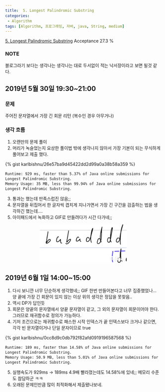```yaml
---
title:  5. Longest Palindromic Substring
categories:
 - Algorithm
tags: [Algorithm, 프로그래밍, 자바, java, String, medium]
---
```


[5. Longest Palindromic Substring](https://leetcode.com/problems/longest-palindromic-substring/)
Acceptance 27.3 %

### NOTE
블로그라기 보다는 생각나는 생각나는 대로 두서없이 적는 낙서장이라고 보면 될것 같다.

## 2019년 5월 30일 19:30~21:00
### 문제
주어진 문자열에서 가장 긴 회문 리턴 (복수인 경우 아무거나)

### 생각 흐름
1. 오랜만의 문제 풀이
2. 머리가 녹슬었는지 요상한 풀이법 밖에 생각나지 않아서 가장 기본이 되는 무식하게 풀어보고 제출 했다.

{% gist karlbishnu/26e57ba9d45422dd2d99a0a38b58a359 %}

```
Runtime: 929 ms, faster than 5.37% of Java online submissions for Longest Palindromic Substring.
Memory Usage: 35 MB, less than 99.94% of Java online submissions for Longest Palindromic Substring.
```
3. 통과는 했는데 만족스럽진 않음;;
4. 문자열을 뒤집어서 한 글자씩 겹치게 지나가면서 가장 긴 구간을 검출하는 법을 생각하긴 했는데....
5. 아이패드에서 녹화하고 GIF로 만들려다가 시간 다가네;;
<center>
<figure>
<img src="/assets/post-img/algorithm/190530-1.gif" alt="views" />
</figure>
</center>

## 2019년 6월 1일 14:00~15:00
1. 다시 보니깐 너무 단순하게 생각했네;; GIF 한번 만들어본다고 너무 집중했었나... 양 끝에 가장 긴 회문이 있지 않는 이상 위의 생각은 정답을 못찾음..
2. 역시 DP가 답인듯
3. 회문은 양끝의 문자열에서 양끝 문자열이 같고, 그 외의 문자열이 회문이어야 한다. 그러므로 재귀함수로 정의가 가능하다.
4. 기저 조건으로는 재귀함수로 패스한 시작 인덱스가 끝 인덱스보다 크거나 같으면, 각각 빈 문자열이거나 단일 문자이므로 true

{% gist karlbishnu/0cc8d9c0db792f82afd0919196587568 %}

```
Runtime: 189 ms, faster than 14.58% of Java online submissions for Longest Palindromic Substring.
Memory Usage: 50.9 MB, less than 5.01% of Java online submissions for Longest Palindromic Substring.
```

5. 실행속도가 929ms -> 189ms 4.9배 빨라졌는데도 14.58%에 있네;; 메모리 수준도 참담하군 ㅋㅋ
6. 오래된 문제인만큼 많이 최적화해서 제출됐나보네.
